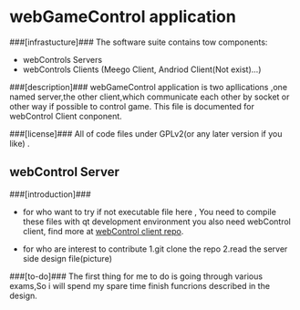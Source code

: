 webGameControl application
======================
###[infrastucture]###
The software suite contains tow components:
* webControls Servers
* webControls Clients (Meego Client, Andriod Client(Not exist)...)

###[description]###
webGameControl application is two apllications ,one named server,the other client,which 
communicate each other by socket or other way if possible to control game.
This file is documented for webControl Client conponent.

###[license]###
All of code files under GPLv2(or any later version if you like) .


webControl Server
----------------------
###[introduction]###
* for who want to try
      if not executable file here , You need to compile these files  with qt development environment 
      you also need webControl client, find more at [webControl client repo](https://github.com/liyougeng).    

* for who are interest to contribute
      1.git clone the repo
      2.read the server side design file(picture) 

###[to-do]###
The first thing for me to do is going through various exams,So i will spend my spare time finish funcrions 
described in the design. 